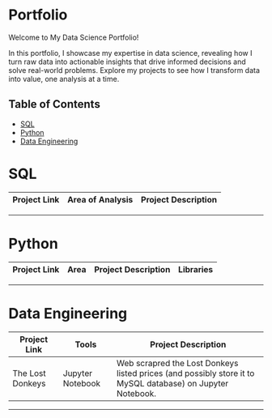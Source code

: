 # Portfolio

Welcome to My Data Science Portfolio!

In this portfolio, I showcase my expertise in data science, revealing how I turn raw data into actionable insights that drive informed decisions and solve real-world problems. Explore my projects to see how I transform data into value, one analysis at a time.

## Table of Contents
- [SQL](#sql)
- [Python](#python)
- [Data Engineering](#data-engineering)

# SQL
| Project Link | Area of Analysis | Project Description | 
|---|---|---|

***

# Python
| Project Link | Area | Project Description | Libraries |    
|---|---|---|---|

***

# Data Engineering
| Project Link | Tools | Project Description | 
|---|---|---|
| The Lost Donkeys | Jupyter Notebook | Web scrapred the Lost Donkeys listed prices (and possibly store it to MySQL database) on Jupyter Notebook.
***
